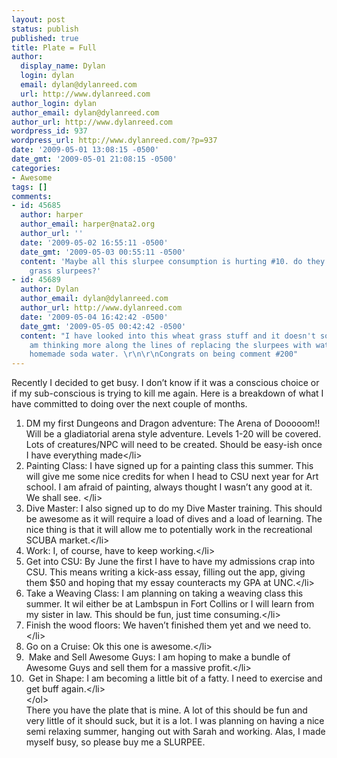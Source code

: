```yaml
---
layout: post
status: publish
published: true
title: Plate = Full
author:
  display_name: Dylan
  login: dylan
  email: dylan@dylanreed.com
  url: http://www.dylanreed.com
author_login: dylan
author_email: dylan@dylanreed.com
author_url: http://www.dylanreed.com
wordpress_id: 937
wordpress_url: http://www.dylanreed.com/?p=937
date: '2009-05-01 13:08:15 -0500'
date_gmt: '2009-05-01 21:08:15 -0500'
categories:
- Awesome
tags: []
comments:
- id: 45685
  author: harper
  author_email: harper@nata2.org
  author_url: ''
  date: '2009-05-02 16:55:11 -0500'
  date_gmt: '2009-05-03 00:55:11 -0500'
  content: 'Maybe all this slurpee consumption is hurting #10. do they have wheat
    grass slurpees?'
- id: 45689
  author: Dylan
  author_email: dylan@dylanreed.com
  author_url: http://www.dylanreed.com
  date: '2009-05-04 16:42:42 -0500'
  date_gmt: '2009-05-05 00:42:42 -0500'
  content: "I have looked into this wheat grass stuff and it doesn't sound good. I
    am thinking more along the lines of replacing the slurpees with water. Delicious
    homemade soda water. \r\n\r\nCongrats on being comment #200"
---
```

<p>Recently I decided to get busy. I don&rsquo;t know if it was a conscious choice or if my sub-conscious is trying to kill me again. Here is a breakdown of what I have committed to doing over the next couple of months.</p>
<ol>
<li>DM my first Dungeons and Dragon adventure: The Arena of Dooooom!! Will be a gladiatorial arena style adventure. Levels 1-20 will be covered. Lots of creatures&#47;NPC will need to be created. Should be easy-ish once I have everything made<&#47;li>
<li>Painting Class: I have signed up for a painting class this summer. This will give me some nice credits for when I head to CSU next year for Art school. I am afraid of painting, always thought I wasn&rsquo;t any good at it. We shall see.&nbsp;<&#47;li>
<li>Dive Master: I also signed up to do my Dive Master training. This should be awesome as it will require a load of dives and a load of learning. The nice thing is that it will allow me to potentially work in the recreational SCUBA market.<&#47;li>
<li>Work: I, of course, have to keep working.<&#47;li>
<li>Get into CSU: By June the first I have to have my admissions crap into CSU. This means writing a kick-ass essay, filling out the app, giving them $50 and hoping that my essay counteracts my GPA at UNC.<&#47;li>
<li>Take a Weaving Class: I am planning on taking a weaving class this summer. It wil either be at Lambspun in Fort Collins or I will learn from my sister in law. This should be fun, just time consuming.<&#47;li>
<li>Finish the wood floors: We haven&rsquo;t finished them yet and we need to.<&#47;li>
<li>Go on a Cruise: Ok this one is awesome.<&#47;li>
<li>&nbsp;Make and Sell Awesome Guys: I am hoping to make a bundle of Awesome Guys and sell them for a massive profit.<&#47;li>
<li>&nbsp;Get in Shape: I am becoming a little bit of a fatty. I need to exercise and get buff again.<&#47;li><br />
<&#47;ol><br />
There you have the plate that is mine. A lot of this should be fun and very little of it should suck, but it is a lot. I was planning on having a nice semi relaxing summer, hanging out with Sarah and working. Alas, I made myself busy, so please buy me a SLURPEE.</p>
